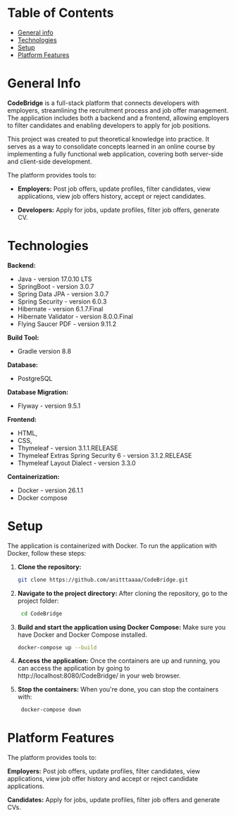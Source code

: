 # Table of Contents
* [General info](#general-info)
* [Technologies](#technologies)
* [Setup](#setup)
* [Platform Features](#platform-features)

# General Info
**CodeBridge**  is a full-stack platform that connects developers with employers, streamlining the recruitment process and job offer management. The application includes both a backend and a frontend, allowing employers to filter candidates and enabling developers to apply for job positions.

This project was created to put theoretical knowledge into practice. It serves as a way to consolidate concepts learned in an online course by implementing a fully functional web application, covering both server-side and client-side development.

The platform provides tools to:
- **Employers:** Post job offers, update profiles, filter candidates, view applications, view job offers history, accept or reject candidates.


- **Developers:** Apply for jobs, update profiles, filter job offers, generate CV.


# Technologies

**Backend:** 
- Java - version 17.0.10 LTS
- SpringBoot - version 3.0.7
- Spring Data JPA - version 3.0.7
- Spring Security - version 6.0.3
- Hibernate - version 6.1.7.Final
- Hibernate Validator - version 8.0.0.Final
- Flying Saucer PDF - version 9.11.2

**Build Tool:** 
- Gradle version 8.8

**Database:** 
- PostgreSQL

**Database Migration:** 
- Flyway - version 9.5.1

**Frontend:** 
- HTML, 
- CSS, 
- Thymeleaf - version 3.1.1.RELEASE
- Thymeleaf Extras Spring Security 6 - version 3.1.2.RELEASE
- Thymeleaf Layout Dialect - version 3.3.0

**Containerization:** 
- Docker - version 26.1.1 
- Docker compose

# Setup
The application is containerized with Docker.
To run the application with Docker, follow these steps:

1. **Clone the repository:**
   ```bash
   git clone https://github.com/anitttaaaa/CodeBridge.git

2. **Navigate to the project directory:** After cloning the repository, go to the project folder:
   ```bash
    cd CodeBridge

3. **Build and start the application using Docker Compose:** Make sure you have Docker and Docker Compose installed.
    ```bash
   docker-compose up --build
   
4. **Access the application:** Once the containers are up and running, you can access the application by going to http://localhost:8080/CodeBridge/ in your web browser.


5. **Stop the containers:** When you're done, you can stop the containers with:
   ```bash
    docker-compose down
   
# Platform Features

The platform provides tools to:

**Employers:** Post job offers, update profiles, filter candidates, view applications, view job offer history and accept or reject candidate applications.

**Candidates:** Apply for jobs, update profiles, filter job offers and generate CVs.